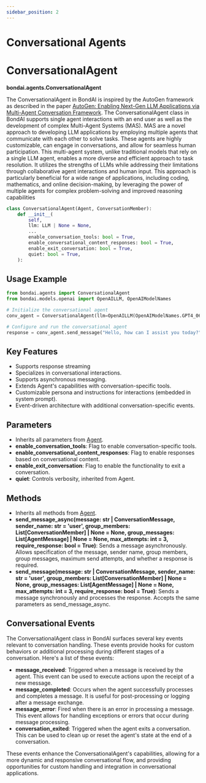 ```yaml
---
sidebar_position: 2
---
```


# Conversational Agents



# ConversationalAgent
**bondai.agents.ConversationalAgent**

The ConversationalAgent in BondAI is inspired by the AutoGen framework as described in the paper [AutoGen: Enabling Next-Gen LLM Applications via Multi-Agent Conversation Framework](https://arxiv.org/abs/2308.08155). The ConversationalAgent class in BondAI supports single agent interactions with an end user as well as the development of complex Multi-Agent Systems (MAS). MAS are a novel approach to developing LLM applications by employing multiple agents that communicate with each other to solve tasks. These agents are highly customizable, can engage in conversations, and allow for seamless human participation. This multi-agent system, unlike traditional models that rely on a single LLM agent, enables a more diverse and efficient approach to task resolution. It utilizes the strengths of LLMs while addressing their limitations through collaborative agent interactions and human input. This approach is particularly beneficial for a wide range of applications, including coding, mathematics, and online decision-making, by leveraging the power of multiple agents for complex problem-solving and improved reasoning capabilities

```python
class ConversationalAgent(Agent, ConversationMember):
    def __init__(
        self,
        llm: LLM | None = None,
        ...
        enable_conversation_tools: bool = True,
        enable_conversational_content_responses: bool = True,
        enable_exit_conversation: bool = True,
        quiet: bool = True,
    ):

```

## Usage Example

```python
from bondai.agents import ConversationalAgent
from bondai.models.openai import OpenAILLM, OpenAIModelNames

# Initialize the conversational agent
conv_agent = ConversationalAgent(llm=OpenAILLM(OpenAIModelNames.GPT4_0613))

# Configure and run the conversational agent
response = conv_agent.send_message("Hello, how can I assist you today?")
```

## Key Features

- Supports response streaming
- Specializes in conversational interactions.
- Supports asynchronous messaging.
- Extends Agent's capabilities with conversation-specific tools.
- Customizable persona and instructions for interactions (embedded in system prompt).
- Event-driven architecture with additional conversation-specific events.

## Parameters

- Inherits all parameters from [Agent](./react-agent.md).
- **enable_conversation_tools**: Flag to enable conversation-specific tools.
- **enable_conversational_content_responses**: Flag to enable responses based on conversational content.
- **enable_exit_conversation**: Flag to enable the functionality to exit a conversation.
- **quiet**: Controls verbosity, inherited from Agent.

## Methods

- Inherits all methods from [Agent](./react-agent.md).
- **send_message_async(message: str | ConversationMessage, sender_name: str = 'user', group_members: List[ConversationMember] | None = None, group_messages: List[AgentMessage] | None = None, max_attempts: int = 3, require_response: bool = True)**: Sends a message asynchronously. Allows specification of the message, sender name, group members, group messages, maximum send attempts, and whether a response is required.
- **send_message(message: str | ConversationMessage, sender_name: str = 'user', group_members: List[ConversationMember] | None = None, group_messages: List[AgentMessage] | None = None, max_attempts: int = 3, require_response: bool = True)**: Sends a message synchronously and processes the response. Accepts the same parameters as send_message_async.

## Conversational Events

The ConversationalAgent class in BondAI surfaces several key events relevant to conversation handling. These events provide hooks for custom behaviors or additional processing during different stages of a conversation. Here's a list of these events:

- **message_received**: Triggered when a message is received by the agent. This event can be used to execute actions upon the receipt of a new message.
- **message_completed**: Occurs when the agent successfully processes and completes a message. It is useful for post-processing or logging after a message exchange.
- **message_error**: Fired when there is an error in processing a message. This event allows for handling exceptions or errors that occur during message processing.
- **conversation_exited**: Triggered when the agent exits a conversation. This can be used to clean up or reset the agent's state at the end of a conversation.

These events enhance the ConversationalAgent's capabilities, allowing for a more dynamic and responsive conversational flow, and providing opportunities for custom handling and integration in conversational applications.